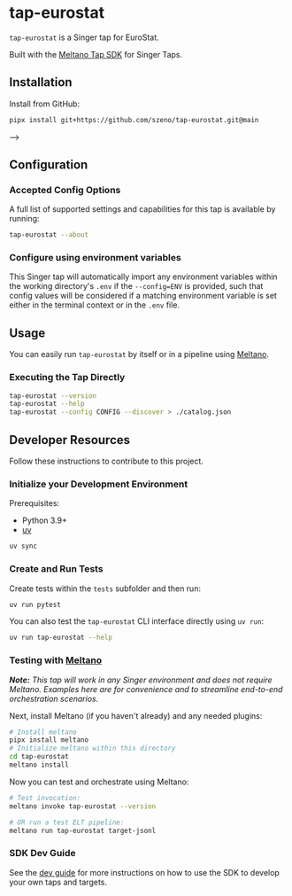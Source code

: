 # tap-eurostat

`tap-eurostat` is a Singer tap for EuroStat.

Built with the [Meltano Tap SDK](https://sdk.meltano.com) for Singer Taps.

## Installation

Install from GitHub:

```bash
pipx install git+https://github.com/szeno/tap-eurostat.git@main
```

-->

## Configuration

### Accepted Config Options

<!--
Developer TODO: Provide a list of config options accepted by the tap.

This section can be created by copy-pasting the CLI output from:

```
tap-eurostat --about --format=markdown
```
-->

A full list of supported settings and capabilities for this
tap is available by running:

```bash
tap-eurostat --about
```

### Configure using environment variables

This Singer tap will automatically import any environment variables within the working directory's
`.env` if the `--config=ENV` is provided, such that config values will be considered if a matching
environment variable is set either in the terminal context or in the `.env` file.


## Usage

You can easily run `tap-eurostat` by itself or in a pipeline using [Meltano](https://meltano.com/).

### Executing the Tap Directly

```bash
tap-eurostat --version
tap-eurostat --help
tap-eurostat --config CONFIG --discover > ./catalog.json
```

## Developer Resources

Follow these instructions to contribute to this project.

### Initialize your Development Environment

Prerequisites:

- Python 3.9+
- [uv](https://docs.astral.sh/uv/)

```bash
uv sync
```

### Create and Run Tests

Create tests within the `tests` subfolder and
  then run:

```bash
uv run pytest
```

You can also test the `tap-eurostat` CLI interface directly using `uv run`:

```bash
uv run tap-eurostat --help
```

### Testing with [Meltano](https://www.meltano.com)

_**Note:** This tap will work in any Singer environment and does not require Meltano.
Examples here are for convenience and to streamline end-to-end orchestration scenarios._

Next, install Meltano (if you haven't already) and any needed plugins:

```bash
# Install meltano
pipx install meltano
# Initialize meltano within this directory
cd tap-eurostat
meltano install
```

Now you can test and orchestrate using Meltano:

```bash
# Test invocation:
meltano invoke tap-eurostat --version

# OR run a test ELT pipeline:
meltano run tap-eurostat target-jsonl
```

### SDK Dev Guide

See the [dev guide](https://sdk.meltano.com/en/latest/dev_guide.html) for more instructions on how to use the SDK to
develop your own taps and targets.

